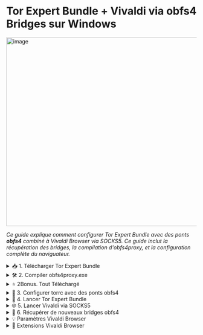 # Tor Expert Bundle + Vivaldi via obfs4 Bridges sur Windows

<img width="1400" height="500" alt="image" src="https://github.com/user-attachments/assets/aa6daaa9-d2dc-41d4-9516-7257305e0055" />

*Ce guide explique comment configurer Tor Expert Bundle avec des ponts **obfs4** combiné à Vivaldi Browser via SOCKS5. Ce guide inclut la récupération des bridges, la compilation d'obfs4proxy, et la configuration complète du naviguateur.*

<details>
<summary>📥 1. Télécharger Tor Expert Bundle</summary>

1. *Rendez-vous sur le site officiel :* [Tor Project - Expert Bundle](https://www.torproject.org/download/tor/).
2. *Téléchargez* **Windows Expert Bundle** (pas le Tor Browser).
3. *Extrayez l’archive, par exemple dans* :

```
C:\Users\<VotreNom>\Downloads\tor-expert-bundle-windows-i686-14.5.6\tor
```
</details>

<details>
<summary>🛠 2. Compiler obfs4proxy.exe</summary>

1. *Le binaire `obfs4proxy.exe` n’est pas inclus dans l’Expert Bundle*.
2. *Récupérez le code source depuis GitHub* : [Yawning/obfs4](https://github.com/Yawning/obfs4?utm_source=chatgpt.com)
3. *Installez **Go** pour Windows* : [https://golang.org/dl/](https://golang.org/dl/)
4. *Ouvrez `cmd.exe` dans le dossier du projet et compilez* :

```cmd
go build -o obfs4proxy.exe ./obfs4proxy
```

5. *Placez le fichier compilé dans le dossier Tor Expert Bundle, par exemple* :

```
C:\Users\<VotreNom>\Downloads\tor-expert-bundle-windows-i686-14.5.6\tor
```

</details>

<details>
<summary>⭐ 2Bonus. Tout Téléchargé</summary>

```powershell
$DownloadPath = [Environment]::GetFolderPath("UserProfile") + "\Downloads"

if (-not (Get-Command git -ErrorAction SilentlyContinue)) {
    $GitUrl = "https://github.com/git-for-windows/git/releases/latest/download/Git-2.47.0-64-bit.exe"
    $GitInstaller = Join-Path $DownloadPath "git-installer.exe"
    Invoke-WebRequest -Uri $GitUrl -OutFile $GitInstaller
    Start-Process -FilePath $GitInstaller -ArgumentList "/VERYSILENT" -Verb RunAs -Wait
}

$TorUrl = "https://archive.torproject.org/tor-package-archive/torbrowser/14.5.6/tor-expert-bundle-windows-i686-14.5.6.tar.gz"
$TorFile = Join-Path $DownloadPath "tor-expert-bundle-windows-i686-14.5.6.tar.gz"

if (-not (Test-Path $TorFile)) {
    Invoke-WebRequest -Uri $TorUrl -OutFile $TorFile
}

try {
    $TorExtractPath = Join-Path $DownloadPath "tor-expert-bundle"
    if (Test-Path $TorExtractPath) { Remove-Item -Recurse -Force $TorExtractPath }
    mkdir $TorExtractPath | Out-Null
    tar -xzf $TorFile -C $TorExtractPath
} catch {}

Set-Location $DownloadPath
$Obfs4Path = Join-Path $DownloadPath "obfs4"
if (Test-Path $Obfs4Path) {
    Remove-Item -Recurse -Force $Obfs4Path
}
git clone "https://github.com/Yawning/obfs4.git"

$GoUrl = "https://go.dev/dl/go1.25.0.windows-amd64.msi"
$GoInstaller = Join-Path $DownloadPath "go1.25.0.windows-amd64.msi"

if (-not (Test-Path $GoInstaller)) {
    Invoke-WebRequest -Uri $GoUrl -OutFile $GoInstaller
}

Start-Process -FilePath "msiexec.exe" -ArgumentList "/i `"$GoInstaller`" /qn" -Verb RunAs -Wait
```

</details>

<details>
<summary>🌉 3. Configurer torrc avec des ponts obfs4</summary>

*Créez ou éditez le fichier `torrc` dans* :

```
C:\Users\<VotreNom>\AppData\Roaming\tor\torrc
```

*Exemple minimal* :

```txt
SocksPort 9050
UseBridges 1
ClientTransportPlugin obfs4 exec C:\Users\<VotreNom>\Downloads\tor-expert-bundle-windows-i686-14.5.6\tor\obfs4proxy.exe

Bridge obfs4 83.136.106.151:899 9227826C1117020553E6F7ACBBC2CE7EE5FF5595 cert=aM6Vcv8Wx9/gBRlaqz1UQbuOP6EC96VtI/Ll0CJydbJu+mz75ESFl+a8DddZpUXjdDwBRQ iat-mode=0
Bridge obfs4 70.104.192.207:9003 31F79D4C6E831FBDAB5ACAB9DB02B40A6A24E93E cert=KM/Ss74USK7NzzQE40uZEmeSV17dmr8ukI2vsE071gT2qWNPVyLZnzg9rIQcO09FCyvOYA iat-mode=0
```

> ⚠️ *Remplacez les bridges par ceux que vous récupérez depuis Tor Browser > Settings > Tor > “Configure a New Bridge” ou depuis* [https://bridges.torproject.org/](https://bridges.torproject.org/).

</details>

<details>
<summary>🚀 4. Lancer Tor Expert Bundle</summary>

*Ouvrez `cmd.exe` et tapez* :

```cmd
"C:\Users\<VotreNom>\Downloads\tor-expert-bundle-windows-i686-14.5.6\tor\tor.exe" -f "C:\Users\<VotreNom>\AppData\Roaming\tor\torrc"
```

* *Attendez que le log affiche* **Bootstrapped 100%**.

</details>

<details>
<summary>🌐 5. Lancer Vivaldi via SOCKS5</summary>

*Dans un nouveau cmd, tapez* :

```cmd
"C:\Users\<VotreNom>\AppData\Local\Vivaldi\Application\vivaldi.exe" --proxy-server="socks5://127.0.0.1:9050" --proxy-bypass-list="<-loopback>"
```

* *Vérifiez votre anonymat sur* [https://check.torproject.org](https://check.torproject.org).

</details>






<details>
<summary>📡 6. Récupérer de nouveaux bridges obfs4</summary>

1. *Installez Tor Browser pour obtenir des bridges* :

   * *Ouvrez* **Tor Browser > Settings > Tor > Configure a New Bridge**
   * *Choisissez* **obfs4** et copiez les lignes Bridge.

2. *Remplacez-les dans votre `torrc` avec les ponts “faux” ou de test.*

*Exemple à copier-coller* :

```txt
Bridge obfs4 83.136.106.151:899 9227826C1117020553E6F7ACBBC2CE7EE5FF5595 cert=... iat-mode=0
Bridge obfs4 70.104.192.207:9003 31F79D4C6E831FBDAB5ACAB9DB02B40A6A24E93E cert=... iat-mode=0
```

</details>


<details>
<summary>💡 Paramètres Vivaldi Browser</summary>
[Vidéo](https://github.com/user-attachments/assets/79c69fa0-e59c-4bfa-b81c-32ad6eb3d6e7)
</details>


<details>
<summary>🏬 Extensions Vivaldi Browser</summary>

1. [uBlock Origin](https://chromewebstore.google.com/detail/ublock-origin-lite/ddkjiahejlhfcafbddmgiahcphecmpfh?hl=fr)  
   *Bloque les publicités, trackers, scripts malveillants.*

2. [Privacy Badger](https://chromewebstore.google.com/detail/privacy-badger/pkehgijcmpdhfbdbbnkijodmdjhbjlgp?hl=fr)  
   *bloquer les trackers*  

3. [Decentraleyes](https://chromewebstore.google.com/detail/decentraleyes/ldpochfccmkkmhdbclfhpagapcfdljkj/support)  
   *Évite les connexions vers des serveurs externes* 

</details>
